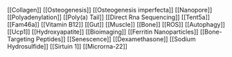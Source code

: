 [[Collagen]]
[[Osteogenesis]]
[[Osteogenesis imperfecta]]
[[Nanopore]]
[[Polyadenylation]]
[[Poly(a) Tail]]
[[Direct Rna Sequencing]]
[[Tent5a]]
[[Fam46a]]
[[Vitamin B12]]
[[Gut]]
[[Muscle]]
[[Bone]]
[[ROS]]
[[Autophagy]]
[[Ucp1]]
[[Hydroxyapatite]]
[[Bioimaging]]
[[Ferritin Nanoparticles]]
[[Bone-Targeting Peptides]]
[[Senescence]]
[[Dexamethasone]]
[[Sodium Hydrosulfide]]
[[Sirtuin 1]]
[[Microrna-22]]
